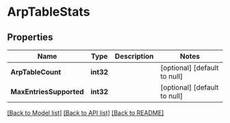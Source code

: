 # ArpTableStats

## Properties
Name | Type | Description | Notes
------------ | ------------- | ------------- | -------------
**ArpTableCount** | **int32** |  | [optional] [default to null]
**MaxEntriesSupported** | **int32** |  | [optional] [default to null]

[[Back to Model list]](../README.md#documentation-for-models) [[Back to API list]](../README.md#documentation-for-api-endpoints) [[Back to README]](../README.md)

